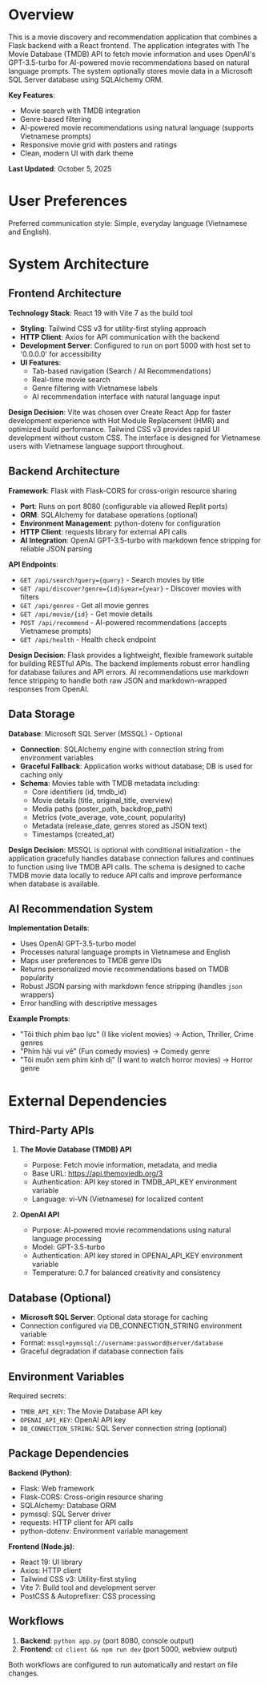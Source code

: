 # Overview

This is a movie discovery and recommendation application that combines a Flask backend with a React frontend. The application integrates with The Movie Database (TMDB) API to fetch movie information and uses OpenAI's GPT-3.5-turbo for AI-powered movie recommendations based on natural language prompts. The system optionally stores movie data in a Microsoft SQL Server database using SQLAlchemy ORM.

**Key Features**:
- Movie search with TMDB integration
- Genre-based filtering
- AI-powered movie recommendations using natural language (supports Vietnamese prompts)
- Responsive movie grid with posters and ratings
- Clean, modern UI with dark theme

**Last Updated**: October 5, 2025

# User Preferences

Preferred communication style: Simple, everyday language (Vietnamese and English).

# System Architecture

## Frontend Architecture

**Technology Stack**: React 19 with Vite 7 as the build tool
- **Styling**: Tailwind CSS v3 for utility-first styling approach
- **HTTP Client**: Axios for API communication with the backend
- **Development Server**: Configured to run on port 5000 with host set to '0.0.0.0' for accessibility
- **UI Features**: 
  - Tab-based navigation (Search / AI Recommendations)
  - Real-time movie search
  - Genre filtering with Vietnamese labels
  - AI recommendation interface with natural language input

**Design Decision**: Vite was chosen over Create React App for faster development experience with Hot Module Replacement (HMR) and optimized build performance. Tailwind CSS v3 provides rapid UI development without custom CSS. The interface is designed for Vietnamese users with Vietnamese language support throughout.

## Backend Architecture

**Framework**: Flask with Flask-CORS for cross-origin resource sharing
- **Port**: Runs on port 8080 (configurable via allowed Replit ports)
- **ORM**: SQLAlchemy for database operations (optional)
- **Environment Management**: python-dotenv for configuration
- **HTTP Client**: requests library for external API calls
- **AI Integration**: OpenAI GPT-3.5-turbo with markdown fence stripping for reliable JSON parsing

**API Endpoints**:
- `GET /api/search?query={query}` - Search movies by title
- `GET /api/discover?genre={id}&year={year}` - Discover movies with filters
- `GET /api/genres` - Get all movie genres
- `GET /api/movie/{id}` - Get movie details
- `POST /api/recommend` - AI-powered recommendations (accepts Vietnamese prompts)
- `GET /api/health` - Health check endpoint

**Design Decision**: Flask provides a lightweight, flexible framework suitable for building RESTful APIs. The backend implements robust error handling for database failures and API errors. AI recommendations use markdown fence stripping to handle both raw JSON and markdown-wrapped responses from OpenAI.

## Data Storage

**Database**: Microsoft SQL Server (MSSQL) - Optional
- **Connection**: SQLAlchemy engine with connection string from environment variables
- **Graceful Fallback**: Application works without database; DB is used for caching only
- **Schema**: Movies table with TMDB metadata including:
  - Core identifiers (id, tmdb_id)
  - Movie details (title, original_title, overview)
  - Media paths (poster_path, backdrop_path)
  - Metrics (vote_average, vote_count, popularity)
  - Metadata (release_date, genres stored as JSON text)
  - Timestamps (created_at)

**Design Decision**: MSSQL is optional with conditional initialization - the application gracefully handles database connection failures and continues to function using live TMDB API calls. The schema is designed to cache TMDB movie data locally to reduce API calls and improve performance when database is available.

## AI Recommendation System

**Implementation Details**:
- Uses OpenAI GPT-3.5-turbo model
- Processes natural language prompts in Vietnamese and English
- Maps user preferences to TMDB genre IDs
- Returns personalized movie recommendations based on TMDB popularity
- Robust JSON parsing with markdown fence stripping (handles ```json``` wrappers)
- Error handling with descriptive messages

**Example Prompts**:
- "Tôi thích phim bạo lực" (I like violent movies) → Action, Thriller, Crime genres
- "Phim hài vui vẻ" (Fun comedy movies) → Comedy genre
- "Tôi muốn xem phim kinh dị" (I want to watch horror movies) → Horror genre

# External Dependencies

## Third-Party APIs

1. **The Movie Database (TMDB) API**
   - Purpose: Fetch movie information, metadata, and media
   - Base URL: https://api.themoviedb.org/3
   - Authentication: API key stored in TMDB_API_KEY environment variable
   - Language: vi-VN (Vietnamese) for localized content

2. **OpenAI API**
   - Purpose: AI-powered movie recommendations using natural language processing
   - Model: GPT-3.5-turbo
   - Authentication: API key stored in OPENAI_API_KEY environment variable
   - Temperature: 0.7 for balanced creativity and consistency

## Database (Optional)

- **Microsoft SQL Server**: Optional data storage for caching
- Connection configured via DB_CONNECTION_STRING environment variable
- Format: `mssql+pymssql://username:password@server/database`
- Graceful degradation if database connection fails

## Environment Variables

Required secrets:
- `TMDB_API_KEY`: The Movie Database API key
- `OPENAI_API_KEY`: OpenAI API key
- `DB_CONNECTION_STRING`: SQL Server connection string (optional)

## Package Dependencies

**Backend (Python)**:
- Flask: Web framework
- Flask-CORS: Cross-origin resource sharing
- SQLAlchemy: Database ORM
- pymssql: SQL Server driver
- requests: HTTP client for API calls
- python-dotenv: Environment variable management

**Frontend (Node.js)**:
- React 19: UI library
- Axios: HTTP client
- Tailwind CSS v3: Utility-first styling
- Vite 7: Build tool and development server
- PostCSS & Autoprefixer: CSS processing

## Workflows

1. **Backend**: `python app.py` (port 8080, console output)
2. **Frontend**: `cd client && npm run dev` (port 5000, webview output)

Both workflows are configured to run automatically and restart on file changes.
